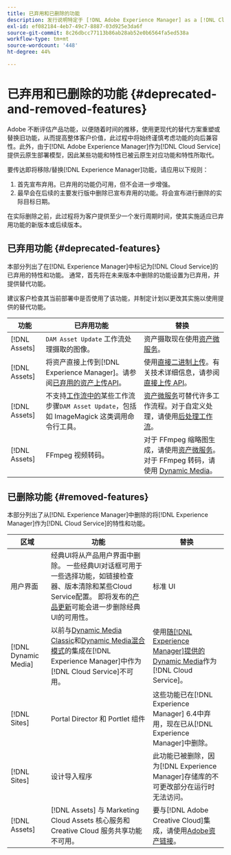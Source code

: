```yaml
---
title: 已弃用和已删除的功能
description: 发行说明特定于 [!DNL Adobe Experience Manager] as a [!DNL Cloud Service]中已弃用和已移除的功能。
exl-id: ef082184-4eb7-49c7-8887-03d925e3da6f
source-git-commit: 8c26dbcc77113b86ab28ab52e0b6564fa5ed538a
workflow-type: tm+mt
source-wordcount: '448'
ht-degree: 44%

---
```


# 已弃用和已删除的功能 {#deprecated-and-removed-features}

Adobe 不断评估产品功能，以便随着时间的推移，使用更现代的替代方案重塑或替换旧功能，从而提高整体客户价值，此过程中将始终谨慎考虑功能的向后兼容性。此外，由于[!DNL Adobe Experience Manager]作为[!DNL Cloud Service]提供云原生部署模型，因此某些功能和特性已被云原生对应功能和特性所取代。

要传达即将移除/替换[!DNL Experience Manager]功能，请应用以下规则：

1. 首先宣布弃用。已弃用的功能仍可用，但不会进一步增强。
1. 最早会在后续的主要发行版中删除已宣布弃用的功能。将会宣布进行删除的实际目标日期。

在实际删除之前，此过程将为客户提供至少一个发行周期时间，使其实施适应已弃用功能的新版本或后续版本。

## 已弃用功能 {#deprecated-features}

本部分列出了在[!DNL Experience Manager]中标记为[!DNL Cloud Service]的已弃用的特性和功能。 通常，首先将在未来版本中删除的功能设置为已弃用，并提供替代功能。

建议客户检查其当前部署中是否使用了该功能，并制定计划以更改其实施以使用提供的替代功能。

| 功能 | 已弃用功能 | 替换 |
| ------------ | ------------------ | ----------- |
| [!DNL Assets] | `DAM Asset Update` 工作流处理摄取的图像。 | 资产摄取现在使用[资产微服务](/help/assets/asset-microservices-overview.md)。 |
| [!DNL Assets] | 将资产直接上传到[!DNL Experience Manager]。请参阅[已弃用的资产上传API](/help/assets/developer-reference-material-apis.md#deprecated-asset-upload-api)。 | 使用[直接二进制上传](/help/assets/add-assets.md)。有关技术详细信息，请参阅[直接上传 API](/help/assets/developer-reference-material-apis.md#upload-binary)。 |
| [!DNL Assets] | 不支持[工作流中的](/help/assets/developer-reference-material-apis.md#post-processing-workflows-steps)某些工作流步骤`DAM Asset Update`，包括如 ImageMagick 这类调用命令行工具。 | [资产微服务](/help/assets/asset-microservices-overview.md)可替代许多工作流程。对于自定义处理，请使用[后处理工作流](/help/assets/asset-microservices-configure-and-use.md#post-processing-workflows)。 |
| [!DNL Assets] | FFmpeg 视频转码。 | 对于 FFmpeg 缩略图生成，请使用[资产微服务](/help/assets/asset-microservices-overview.md)。对于 FFmpeg 转码，请使用 [Dynamic Media](/help/assets/manage-video-assets.md)。 |

## 已删除功能 {#removed-features}

本部分列出了从[!DNL Experience Manager]中删除的将[!DNL Experience Manager]作为[!DNL Cloud Service]的特性和功能。

| 区域 | 功能 | 替换 |
| ------------ | ------------------ | ----------- |
| 用户界面 | 经典UI将从产品用户界面中删除。 一些经典UI对话框可用于一些选择功能，如链接检查器、版本清除和某些Cloud Service配置。 即将发布的[产品更新](/help/release-notes/home.md)可能会进一步删除经典UI的可用性。 | 标准 UI |
| [!DNL Dynamic Media] | 以前与[Dynamic Media Classic](https://experienceleague.adobe.com/docs/experience-manager-65/administering/integration/scene7.html#integration)和[Dynamic Media混合模式](https://experienceleague.adobe.com/docs/experience-manager-65/assets/dynamic/config-dynamic.html#dynamic)的集成在[!DNL Experience Manager]中作为[!DNL Cloud Service]不可用。 | 使用[随[!DNL Experience Manager]提供的Dynamic Media](/help/assets/dynamic-media/dynamic-media.md)作为[!DNL Cloud Service]。 |
| [!DNL Sites] | Portal Director 和 Portlet 组件 | 这些功能已在[!DNL Experience Manager] 6.4中弃用，现在已从[!DNL Experience Manager]中删除。 |
| [!DNL Sites] | 设计导入程序 | 此功能已被删除，因为[!DNL Experience Manager]存储库的不可更改部分在运行时无法访问。 |
| [!DNL Assets] | [!DNL Assets] 与 Marketing Cloud Assets 核心服务和 Creative Cloud 服务共享功能不可用。 | 要与[!DNL Adobe Creative Cloud]集成，请使用[Adobe资产链接](https://helpx.adobe.com/cn/enterprise/using/adobe-asset-link.html)。 |
